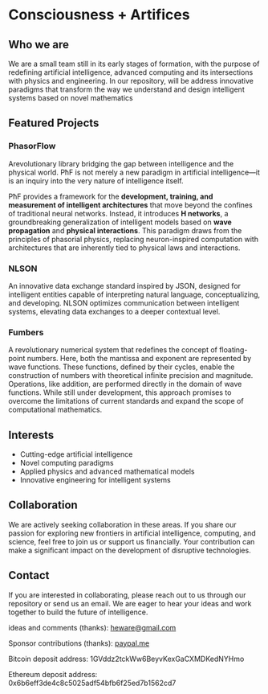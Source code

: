 # Consciousness + Artifices

## **Who we are**
We are a small team still in its early stages of formation, with the purpose of redefining artificial intelligence, advanced computing and its intersections with physics and engineering. In our repository, will be address innovative paradigms that transform the way we understand and design intelligent systems based on novel mathematics

## **Featured Projects**
### **PhasorFlow**
Arevolutionary library bridging the gap between intelligence and the physical world. PħF is not merely a new paradigm in artificial intelligence—it is an inquiry into the very nature of intelligence itself. 

PħF provides a framework for the **development, training, and measurement of intelligent architectures** that move beyond the confines of traditional neural networks. Instead, it introduces **H networks**, a groundbreaking generalization of intelligent models based on **wave propagation** and **physical interactions**. This paradigm draws from the principles of phasorial physics, replacing neuron-inspired computation with architectures that are inherently tied to physical laws and interactions.

### **NLSON**  
An innovative data exchange standard inspired by JSON, designed for intelligent entities capable of interpreting natural language, conceptualizing, and developing. NLSON optimizes communication between intelligent systems, elevating data exchanges to a deeper contextual level.

### **Fumbers**  
A revolutionary numerical system that redefines the concept of floating-point numbers. Here, both the mantissa and exponent are represented by wave functions. These functions, defined by their cycles, enable the construction of numbers with theoretical infinite precision and magnitude. Operations, like addition, are performed directly in the domain of wave functions. While still under development, this approach promises to overcome the limitations of current standards and expand the scope of computational mathematics.

## **Interests**
- Cutting-edge artificial intelligence  
- Novel computing paradigms  
- Applied physics and advanced mathematical models  
- Innovative engineering for intelligent systems  

## **Collaboration**
We are actively seeking collaboration in these areas. If you share our passion for exploring new frontiers in artificial intelligence, computing, and science, feel free to join us or support us financially. Your contribution can make a significant impact on the development of disruptive technologies.

## **Contact**
If you are interested in collaborating, please reach out to us through our repository or send us an email. We are eager to hear your ideas and work together to build the future of intelligence.

ideas and comments (thanks):
[heware@gmail.com](mailto:heware@gmail.com)

Sponsor contributions (thanks):
[paypal.me](https://www.paypal.me/heware)

Bitcoin deposit address:
1GVddz2tckWw6BeyvKexGaCXMDKedNYHmo

Ethereum deposit address:
0x6b6eff3de4c8c5025adf54bfb6f25ed7b1562cd7
